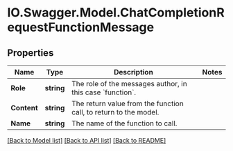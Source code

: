 # IO.Swagger.Model.ChatCompletionRequestFunctionMessage
## Properties

Name | Type | Description | Notes
------------ | ------------- | ------------- | -------------
**Role** | **string** | The role of the messages author, in this case &#x60;function&#x60;. | 
**Content** | **string** | The return value from the function call, to return to the model. | 
**Name** | **string** | The name of the function to call. | 

[[Back to Model list]](../README.md#documentation-for-models) [[Back to API list]](../README.md#documentation-for-api-endpoints) [[Back to README]](../README.md)

